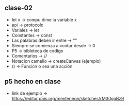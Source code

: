 ## clase-02
* let x -> compu dime la variable x
* api -> protocolo
* Variales -> let
* Constantes -> const
* Las palabras deben ir entre -> ""
* Siempre se comienza a contar desde -> 0
* P5 -> bibloteca de codigo
* Comentarios -> //
* Notacion camello -> createCanvas (ejemplo)
* () -> Funciòn o sea una acciòn

## p5 hecho en clase 
* link de ejemplo -> https://editor.p5js.org/menteneon/sketches/rM30gqBz9
